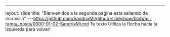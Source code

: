 ---
layout: slide
title: "Bienvenidos a la segunda página esta saliendo de maravilla"
---https://github.com/SandrixMi/github-slideshow/blob/mi-rama/_posts/0000-01-02-SandrixMi.md
Tu texto
Utiliza la flecha hacia la izquierda para volver!
